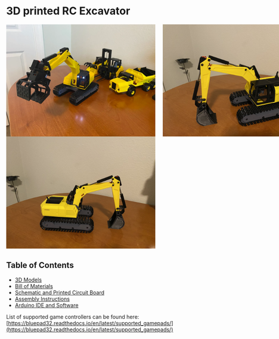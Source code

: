 <h1>3D printed RC Excavator</h1>
<div style="display: flex; gap: 20px;">
  <img src="https://github.com/swholmstead/Excavator/blob/main/pictures/img_3437.webp" alt="Excavator" width=400>
  <img src="https://github.com/swholmstead/Excavator/blob/main/pictures/Excavator 2.jpeg" alt="Excavator" width=400>
</div>
<img src="https://github.com/swholmstead/Excavator/blob/main/pictures/Excavator.jpeg" alt="Excavator" width=400>

<h2>Table of Contents</h2>

* [3D Models](https://www.printables.com/model/1418112-3d-printed-rc-excavator-updated)
* [Bill of Materials](docs/bom.md)
* [Schematic and Printed Circuit Board](docs/schematics.md)
* [Assembly Instructions](docs/assembly.md)
* [Arduino IDE and Software](docs/arduino.md)

List of supported game controllers can be found here: [https://bluepad32.readthedocs.io/en/latest/supported_gamepads/](https://bluepad32.readthedocs.io/en/latest/supported_gamepads/)
